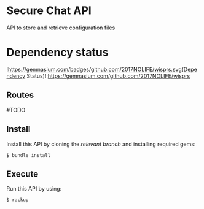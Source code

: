 # Secure Chat API

API to store and retrieve configuration files

# Dependency status
!https://gemnasium.com/badges/github.com/2017NOLIFE/wisprs.svg(Dependency Status)!:https://gemnasium.com/github.com/2017NOLIFE/wisprs

## Routes

#TODO

## Install

Install this API by cloning the *relevant branch* and installing required gems:

    $ bundle install

## Execute

Run this API by using:

    $ rackup
